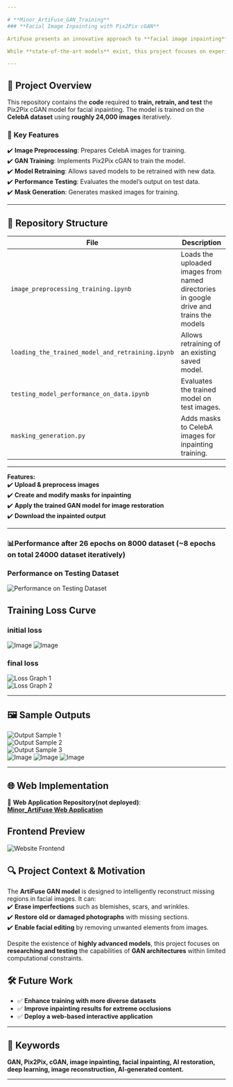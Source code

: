 ```yaml
---

# **Minor_ArtiFuse_GAN_Training**  
### **Facial Image Inpainting with Pix2Pix cGAN**  

ArtiFuse presents an innovative approach to **facial image inpainting** using a specialized **Conditional Generative Adversarial Network (cGAN)**. This project explores **GAN architectures** for intelligent **facial restoration**, allowing users to seamlessly reconstruct masked regions in images.  

While **state-of-the-art models** exist, this project focuses on experimentation and pushing the limits of **GAN-based inpainting** within constrained computational resources. The ultimate goal is to provide a practical **toolset** for facial inpainting tasks and create a **user-friendly web application** for image input, mask creation, and restoration.  

---
```


## 🚀 **Project Overview**  

This repository contains the **code** required to **train, retrain, and test** the Pix2Pix cGAN model for facial inpainting. The model is trained on the **CelebA dataset** using **roughly 24,000 images** iteratively.  


### 🔹 **Key Features**  
✔️ **Image Preprocessing**: Prepares CelebA images for training.  
✔️ **GAN Training**: Implements Pix2Pix cGAN to train the model.  
✔️ **Model Retraining**: Allows saved models to be retrained with new data.  
✔️ **Performance Testing**: Evaluates the model’s output on test data.  
✔️ **Mask Generation**: Generates masked images for training.  

---

## 📁 **Repository Structure**  

| File | Description |
|------|------------|
| `image_preprocessing_training.ipynb` | Loads the uploaded images from named directories in google drive and trains the models|
| `loading_the_trained_model_and_retraining.ipynb` | Allows retraining of an existing saved model. |
| `testing_model_performance_on_data.ipynb` | Evaluates the trained model on test images. |
| `masking_generation.py` | Adds masks to CelebA images for inpainting training. |

---



**Features:**  
✔️ **Upload & preprocess images**  
✔️ **Create and modify masks for inpainting**  
✔️ **Apply the trained GAN model for image restoration**  
✔️ **Download the inpainted output**  

---

### 📊**Performance after 26 epochs on 8000 dataset (~8 epochs on total 24000 dataset iteratively)**  
### **Performance on Testing Dataset**  
![Performance on Testing Dataset](https://github.com/user-attachments/assets/85121057-3ded-4500-844b-d35f456c529d)  

## **Training Loss Curve**  
### **initial loss**
![Image](https://github.com/user-attachments/assets/2c761e39-a54c-42c1-ad8e-b01c5595c048)
![Image](https://github.com/user-attachments/assets/3fd5c647-2496-4b5d-8617-ee15505a4da4)
### **final loss**
![Loss Graph 1](https://github.com/user-attachments/assets/f7806650-4bbf-4c10-af5c-aed30042ceaf)  
![Loss Graph 2](https://github.com/user-attachments/assets/88818f59-6e04-44a5-b734-9c5b638e5c14)  

---

## 🖼️ **Sample Outputs**  
![Output Sample 1](https://github.com/user-attachments/assets/7b9ed505-1405-4754-a29b-5babeaa3fa62)  
![Output Sample 2](https://github.com/user-attachments/assets/513734c1-0079-4450-b3ed-a9040f56c634)  
![Output Sample 3](https://github.com/user-attachments/assets/8ba17259-55d8-419f-9e07-453f14af0275)  
![Image](https://github.com/user-attachments/assets/53a3090e-9b74-41e7-8ec9-c3c3bb8510d9)
![Image](https://github.com/user-attachments/assets/4d542adf-5553-4d96-8bf2-3f706bc6d182)
![Image](https://github.com/user-attachments/assets/cef4eeee-c8fc-4116-8508-b68a8a7ef3d6)


---


## 🌐 **Web Implementation**  

🔗 **Web Application Repository(not deployed)**:  
[**Minor_ArtiFuse Web Application**](https://github.com/SauravKumarMahato/Minor_ArtiFuse.git)  

## **Frontend Preview**  
![Website Frontend](https://github.com/user-attachments/assets/e754922a-d293-4ed2-978b-ddcf4bd42401)  


## 🔍 **Project Context & Motivation**  

The **ArtiFuse GAN model** is designed to intelligently reconstruct missing regions in facial images. It can:  
✔️ **Erase imperfections** such as blemishes, scars, and wrinkles.  
✔️ **Restore old or damaged photographs** with missing sections.  
✔️ **Enable facial editing** by removing unwanted elements from images.  

Despite the existence of **highly advanced models**, this project focuses on **researching and testing** the capabilities of **GAN architectures** within limited computational constraints.  

## 🛠 **Future Work**  
- ✅ **Enhance training with more diverse datasets**  
- ✅ **Improve inpainting results for extreme occlusions**  
- ✅ **Deploy a web-based interactive application**  

---

## 📌 **Keywords**  
**GAN, Pix2Pix, cGAN, image inpainting, facial inpainting, AI restoration, deep learning, image reconstruction, AI-generated content.**  

---

